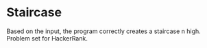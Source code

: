 # Staircase

Based on the input, the program correctly creates a staircase n high. Problem set for HackerRank.
